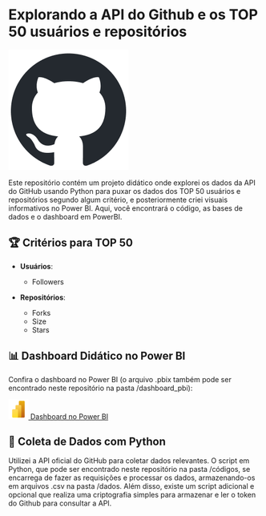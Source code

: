 # Explorando a API do Github e os TOP 50 usuários e repositórios

![Imagem de Capa](https://github.com/mhirokitomida/imagens/blob/main/github-mark.png?raw=true)  

Este repositório contém um projeto didático onde explorei os dados da API do GitHub usando Python para puxar os dados dos TOP 50 usuários e repositórios segundo algum critério, e posteriormente criei visuais informativos no Power BI. Aqui, você encontrará o código, as bases de dados e o dashboard em PowerBI.

## 🏆 Critérios para TOP 50

* **Usuários**:
  - Followers

* **Repositórios**:
  - Forks
  - Size
  - Stars


## 📊 Dashboard Didático no Power BI

Confira o dashboard no Power BI (o arquivo .pbix também pode ser encontrado neste repositório na pasta /dashboard_pbi):

<a href="https://app.powerbi.com/view?r=eyJrIjoiZThlMmNlMDMtY2EwMy00NjcyLWIzMmUtYTUzNmVmMzAxMjIzIiwidCI6IjA1MWVlYzAzLTIzM2UtNGIxZi04MDA5LWZiYWE3NTc3MTgxZiJ9">
  <img src="https://github.com/mhirokitomida/imagens/blob/main/icon_pbi.png?raw=true" alt="Dashboard no Power BI" width="40">
  Dashboard no Power BI
</a>


## 🐍 Coleta de Dados com Python

Utilizei a API oficial do GitHub para coletar dados relevantes. O script em Python, que pode ser encontrado neste repositório na pasta /códigos, se encarrega de fazer as requisições e processar os dados, armazenando-os em arquivos .csv na pasta /dados. 
Além disso, existe um script adicional e opcional que realiza uma criptografia simples para armazenar e ler o token do Github para consultar a API. 
